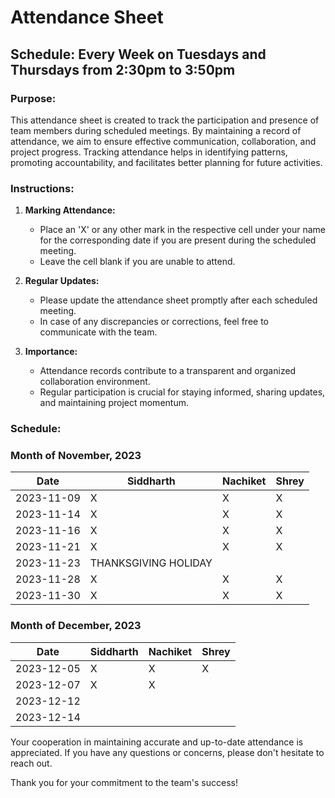 # Attendance Sheet

## Schedule: Every Week on Tuesdays and Thursdays from 2:30pm to 3:50pm

### Purpose:
This attendance sheet is created to track the participation and presence of team members during scheduled meetings. By maintaining a record of attendance, we aim to ensure effective communication, collaboration, and project progress. Tracking attendance helps in identifying patterns, promoting accountability, and facilitates better planning for future activities.

### Instructions:

1. **Marking Attendance:**
   - Place an 'X' or any other mark in the respective cell under your name for the corresponding date if you are present during the scheduled meeting.
   - Leave the cell blank if you are unable to attend.

2. **Regular Updates:**
   - Please update the attendance sheet promptly after each scheduled meeting.
   - In case of any discrepancies or corrections, feel free to communicate with the team.

3. **Importance:**
   - Attendance records contribute to a transparent and organized collaboration environment.
   - Regular participation is crucial for staying informed, sharing updates, and maintaining project momentum.

### Schedule:

### Month of November, 2023

| Date       |  Siddharth | Nachiket | Shrey |
|------------|------------|----------|-------|
| 2023-11-09 |       X    |  X       |  X    |
| 2023-11-14 |       X    |  X       |  X    |
| 2023-11-16 |       X    |  X       |  X    |
| 2023-11-21 |       X    |  X       |  X    |
| 2023-11-23 |     THANKSGIVING HOLIDAY      |
| 2023-11-28 |       X    |  X       |  X    |
| 2023-11-30 |       X    |  X       |  X    |


### Month of December, 2023

| Date       |  Siddharth | Nachiket | Shrey |
|------------|------------|----------|-------|
| 2023-12-05 |     X      |   X      |   X   |
| 2023-12-07 |     X      |   X      |       |
| 2023-12-12 |            |          |       |
| 2023-12-14 |            |          |       |


Your cooperation in maintaining accurate and up-to-date attendance is appreciated. If you have any questions or concerns, please don't hesitate to reach out.

Thank you for your commitment to the team's success!
